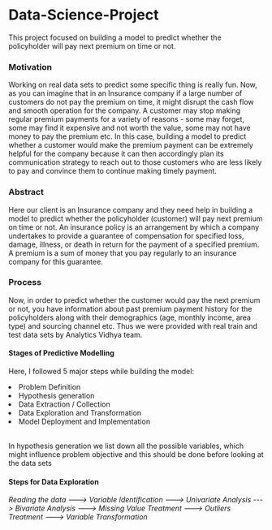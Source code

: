 # Data-Science-Project
This project focused on building a model to predict whether the policyholder will  pay next premium on time or not.

### Motivation
Working on real data sets to predict some specific thing is really fun. Now, as you can imagine that in an Insurance company if a large number of
customers do not pay the premium on time, it might disrupt the cash flow and smooth operation for the company.
A customer may stop making regular premium payments for a variety of reasons - 
some may forget, some may find it expensive and not worth the value, some may not have money to pay the premium 
etc. In this case, building a model to predict whether a customer would make the premium payment can be extremely helpful for the 
company because it can then accordingly plan its communication strategy to reach out to those customers who are less 
likely to pay and convince them to continue making timely payment. 

### Abstract
Here our client is an Insurance company and they need help in building a model to predict whether the policyholder 
(customer) will pay next premium on time or not. An insurance policy is an arrangement by which a company 
undertakes to provide a guarantee of compensation for specified loss, damage, illness, or death in return for the 
payment of a specified premium. A premium is a sum of money that you pay regularly to an insurance company for this 
guarantee.

### Process
Now, in order to predict whether the customer would pay the next premium or not, you have information about past 
premium payment history for the policyholders along with their demographics (age, monthly income, area type) and 
sourcing channel etc. Thus we were provided with real train and test data sets by Analytics Vidhya team.

<h4>Stages of Predictive Modelling</h4>
  <p>Here, I followed 5 major steps while building the model:</p>
  <li>Problem Definition</li>
   <li>Hypothesis generation</li>
    <li>Data Extraction / Collection</li>
     <li>Data Exploration and Transformation</li>
      <li>Model Deployment and Implementation</li><br>
      
 <p>In hypothesis generation we list down all the possible variables, which might influence problem objective and this should be done before looking at the data sets</p>
 
 <h4>Steps for Data Exploration</h4>
  <p><i>Reading the data ---> Variable Identification ---> Univariate Analysis ---> Bivariate Analysis ---> Missing Value Treatment ---> Outliers Treatment ---> Variable Transformation</i></p>
  
